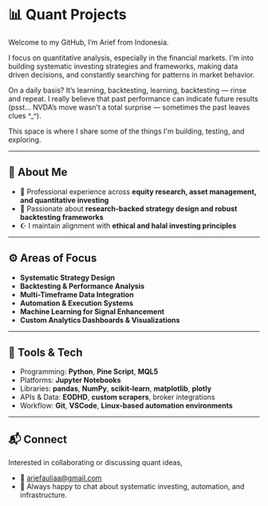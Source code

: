 
# 📊 Quant Projects

Welcome to my GitHub, I’m Arief from Indonesia.

I focus on quantitative analysis, especially in the financial markets. I'm into building systematic investing strategies and frameworks, making data driven decisions, and constantly searching for patterns in market behavior.

On a daily basis? It’s learning, backtesting, learning, backtesting — rinse and repeat. I really believe that past performance can indicate future results (psst... NVDA’s move wasn’t a total surprise — sometimes the past leaves clues ^_^).

This space is where I share some of the things I'm building, testing, and exploring.

---

## 🧠 About Me

- 💼 Professional experience across **equity research, asset management, and quantitative investing**
- 🧮 Passionate about **research-backed strategy design and robust backtesting frameworks** 
- ☪️ I maintain alignment with **ethical and halal investing principles**

---

## ⚙️ Areas of Focus

- **Systematic Strategy Design**  
- **Backtesting & Performance Analysis**  
- **Multi-Timeframe Data Integration**  
- **Automation & Execution Systems**  
- **Machine Learning for Signal Enhancement**  
- **Custom Analytics Dashboards & Visualizations**

---

## 🧰 Tools & Tech

- Programming: **Python**, **Pine Script**, **MQL5**  
- Platforms: **Jupyter Notebooks**  
- Libraries: **pandas**, **NumPy**, **scikit-learn**, **matplotlib**, **plotly**  
- APIs & Data: **EODHD**, **custom scrapers**, broker integrations  
- Workflow: **Git**, **VSCode**, **Linux-based automation environments**

---

## 📬 Connect

Interested in collaborating or discussing quant ideas,

- 📧 ariefauliaa@gmail.com
- 🧠 Always happy to chat about systematic investing, automation, and infrastructure.
